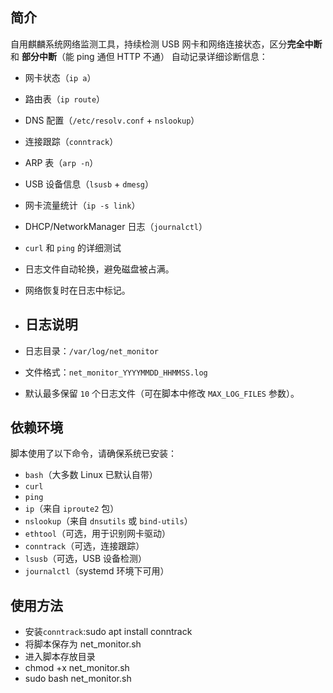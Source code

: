 
##  简介
自用麒麟系统网络监测工具，持续检测 USB 网卡和网络连接状态，区分**完全中断** 和 **部分中断**（能 ping 通但 HTTP 不通）
自动记录详细诊断信息：
  - 网卡状态（`ip a`）
  - 路由表（`ip route`）
  - DNS 配置（`/etc/resolv.conf` + `nslookup`）
  - 连接跟踪（`conntrack`）
  - ARP 表（`arp -n`）
  - USB 设备信息（`lsusb` + `dmesg`）
  - 网卡流量统计（`ip -s link`）
  - DHCP/NetworkManager 日志（`journalctl`）
  - `curl` 和 `ping` 的详细测试
- 日志文件自动轮换，避免磁盘被占满。
- 网络恢复时在日志中标记。

- ##  日志说明
- 日志目录：`/var/log/net_monitor`
- 文件格式：`net_monitor_YYYYMMDD_HHMMSS.log`
- 默认最多保留 `10` 个日志文件（可在脚本中修改 `MAX_LOG_FILES` 参数）。

##  依赖环境
脚本使用了以下命令，请确保系统已安装：
- `bash`（大多数 Linux 已默认自带）
- `curl`
- `ping`
- `ip`（来自 `iproute2` 包）
- `nslookup`（来自 `dnsutils` 或 `bind-utils`）
- `ethtool`（可选，用于识别网卡驱动）
- `conntrack`（可选，连接跟踪）
- `lsusb`（可选，USB 设备检测）
- `journalctl`（systemd 环境下可用）

##  使用方法
- 安装`conntrack`:sudo apt install conntrack
- 将脚本保存为 net_monitor.sh
- 进入脚本存放目录
- chmod +x net_monitor.sh
- sudo bash net_monitor.sh
